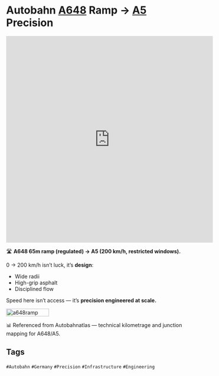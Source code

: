 # Autobahn [A648](http://www.autobahnatlas-online.de/A648.htm) Ramp → [A5](http://www.autobahnatlas-online.de/A5.htm) Precision

<iframe 
  src="https://www.youtube.com/embed/rUAHrzv8M2A" 
  width="560" 
  height="560" 
  style="aspect-ratio: 9/16;" 
  frameborder="0" 
  allowfullscreen>
</iframe>

🛣️ **A648 65m ramp (regulated) → A5 (200 km/h, restricted windows).**  

0 → 200 km/h isn’t luck, it’s **design**:  
- Wide radii  
- High-grip asphalt  
- Disciplined flow  

Speed here isn’t access — it’s **precision engineered at scale.**

<div style="display:flex;flex-wrap:wrap;gap:10px">
  <img src="/alvin-site/JPG_VID/PXL_20241001_211000958.NIGHT.jpg" alt="a648ramp" width="48%">
</div>

📊 Referenced from Autobahnatlas — technical kilometrage and junction mapping for A648/A5.  

## Tags  
`#Autobahn` `#Germany` `#Precision` `#Infrastructure` `#Engineering`
